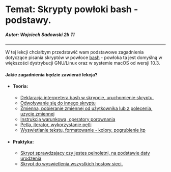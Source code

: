 # Temat: Skrypty powłoki bash - podstawy.
##### Autor: **Wojciech Sadowski** 2b TI

---
W tej lekcji chciałbym przedstawić wam podstawowe zagadnienia dotyczące pisania skryptów w powłoce [bash](https://pl.wikipedia.org/wiki/Bash) - powłoka ta jest domyślną w większości dystrybucji GNU/Linux oraz w systemie macOS od wersji 10.3.

#### Jakie zagadnienia będzie zawierać lekcja?
* #### Teoria:
    - [Deklaracja interpretera bash w skrypcie, uruchomienie skryptu.](https://github.com/wojtek2kdev/Bash-lesson/blob/master/Point_01.md)
    - [Odwoływanie się do innego skryptu](https://github.com/wojtek2kdev/Bash-lesson/blob/master/Point_02.md)
    - [Zmienna, pobieranie zmiennej od użytkownika lub z polecenia, uzycie zmiennej](https://github.com/wojtek2kdev/Bash-lesson/blob/master/Point_03.md)
    - [Instrukcja warunkowa, operatory porownania]()
    - [Petla, iterator, wykorzystanie pętli]()
    - [Wyswietlanie tekstu, formatowanie - kolory, pogrubienie itp]()
* #### Praktyka:
    - [Skrypt sprawdzajacy czy jestes pelnoletni, na podstawie daty urodzenia]()
    - [Skrypt do wyswietlenia wszystkich hostow sieci.]()

